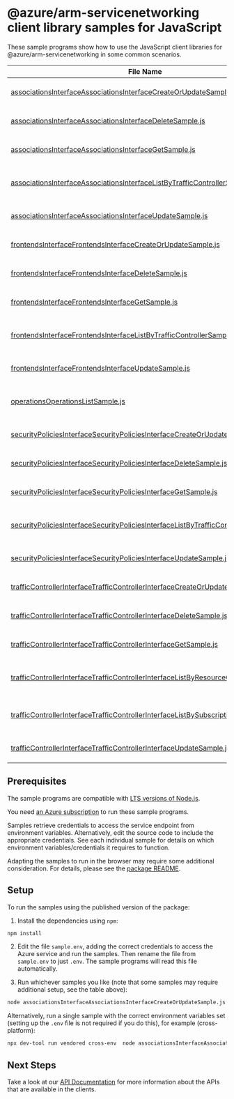 # @azure/arm-servicenetworking client library samples for JavaScript

These sample programs show how to use the JavaScript client libraries for @azure/arm-servicenetworking in some common scenarios.

| **File Name**                                                                                                                                                         | **Description**                                                                                                   |
| --------------------------------------------------------------------------------------------------------------------------------------------------------------------- | ----------------------------------------------------------------------------------------------------------------- |
| [associationsInterfaceAssociationsInterfaceCreateOrUpdateSample.js][associationsinterfaceassociationsinterfacecreateorupdatesample]                                   | create a Association x-ms-original-file: 2025-01-01/AssociationPut.json                                           |
| [associationsInterfaceAssociationsInterfaceDeleteSample.js][associationsinterfaceassociationsinterfacedeletesample]                                                   | delete a Association x-ms-original-file: 2025-01-01/AssociationDelete.json                                        |
| [associationsInterfaceAssociationsInterfaceGetSample.js][associationsinterfaceassociationsinterfacegetsample]                                                         | get a Association x-ms-original-file: 2025-01-01/AssociationGet.json                                              |
| [associationsInterfaceAssociationsInterfaceListByTrafficControllerSample.js][associationsinterfaceassociationsinterfacelistbytrafficcontrollersample]                 | list Association resources by TrafficController x-ms-original-file: 2025-01-01/AssociationsGet.json               |
| [associationsInterfaceAssociationsInterfaceUpdateSample.js][associationsinterfaceassociationsinterfaceupdatesample]                                                   | update a Association x-ms-original-file: 2025-01-01/AssociationPatch.json                                         |
| [frontendsInterfaceFrontendsInterfaceCreateOrUpdateSample.js][frontendsinterfacefrontendsinterfacecreateorupdatesample]                                               | create a Frontend x-ms-original-file: 2025-01-01/FrontendPut.json                                                 |
| [frontendsInterfaceFrontendsInterfaceDeleteSample.js][frontendsinterfacefrontendsinterfacedeletesample]                                                               | delete a Frontend x-ms-original-file: 2025-01-01/FrontendDelete.json                                              |
| [frontendsInterfaceFrontendsInterfaceGetSample.js][frontendsinterfacefrontendsinterfacegetsample]                                                                     | get a Frontend x-ms-original-file: 2025-01-01/FrontendGet.json                                                    |
| [frontendsInterfaceFrontendsInterfaceListByTrafficControllerSample.js][frontendsinterfacefrontendsinterfacelistbytrafficcontrollersample]                             | list Frontend resources by TrafficController x-ms-original-file: 2025-01-01/FrontendsGet.json                     |
| [frontendsInterfaceFrontendsInterfaceUpdateSample.js][frontendsinterfacefrontendsinterfaceupdatesample]                                                               | update a Frontend x-ms-original-file: 2025-01-01/FrontendPatch.json                                               |
| [operationsOperationsListSample.js][operationsoperationslistsample]                                                                                                   | list the operations for the provider x-ms-original-file: 2025-01-01/OperationsList.json                           |
| [securityPoliciesInterfaceSecurityPoliciesInterfaceCreateOrUpdateSample.js][securitypoliciesinterfacesecuritypoliciesinterfacecreateorupdatesample]                   | create a SecurityPolicy x-ms-original-file: 2025-01-01/SecurityPolicyPut.json                                     |
| [securityPoliciesInterfaceSecurityPoliciesInterfaceDeleteSample.js][securitypoliciesinterfacesecuritypoliciesinterfacedeletesample]                                   | delete a SecurityPolicy x-ms-original-file: 2025-01-01/SecurityPolicyDelete.json                                  |
| [securityPoliciesInterfaceSecurityPoliciesInterfaceGetSample.js][securitypoliciesinterfacesecuritypoliciesinterfacegetsample]                                         | get a SecurityPolicy x-ms-original-file: 2025-01-01/SecurityPolicyGet.json                                        |
| [securityPoliciesInterfaceSecurityPoliciesInterfaceListByTrafficControllerSample.js][securitypoliciesinterfacesecuritypoliciesinterfacelistbytrafficcontrollersample] | list SecurityPolicy resources by TrafficController x-ms-original-file: 2025-01-01/SecurityPoliciesGetList.json    |
| [securityPoliciesInterfaceSecurityPoliciesInterfaceUpdateSample.js][securitypoliciesinterfacesecuritypoliciesinterfaceupdatesample]                                   | update a SecurityPolicy x-ms-original-file: 2025-01-01/SecurityPolicyPatch.json                                   |
| [trafficControllerInterfaceTrafficControllerInterfaceCreateOrUpdateSample.js][trafficcontrollerinterfacetrafficcontrollerinterfacecreateorupdatesample]               | create a TrafficController x-ms-original-file: 2025-01-01/TrafficControllerPut.json                               |
| [trafficControllerInterfaceTrafficControllerInterfaceDeleteSample.js][trafficcontrollerinterfacetrafficcontrollerinterfacedeletesample]                               | delete a TrafficController x-ms-original-file: 2025-01-01/TrafficControllerDelete.json                            |
| [trafficControllerInterfaceTrafficControllerInterfaceGetSample.js][trafficcontrollerinterfacetrafficcontrollerinterfacegetsample]                                     | get a TrafficController x-ms-original-file: 2025-01-01/TrafficControllerGet.json                                  |
| [trafficControllerInterfaceTrafficControllerInterfaceListByResourceGroupSample.js][trafficcontrollerinterfacetrafficcontrollerinterfacelistbyresourcegroupsample]     | list TrafficController resources by resource group x-ms-original-file: 2025-01-01/TrafficControllersGet.json      |
| [trafficControllerInterfaceTrafficControllerInterfaceListBySubscriptionSample.js][trafficcontrollerinterfacetrafficcontrollerinterfacelistbysubscriptionsample]       | list TrafficController resources by subscription ID x-ms-original-file: 2025-01-01/TrafficControllersGetList.json |
| [trafficControllerInterfaceTrafficControllerInterfaceUpdateSample.js][trafficcontrollerinterfacetrafficcontrollerinterfaceupdatesample]                               | update a TrafficController x-ms-original-file: 2025-01-01/TrafficControllerPatch.json                             |

## Prerequisites

The sample programs are compatible with [LTS versions of Node.js](https://github.com/nodejs/release#release-schedule).

You need [an Azure subscription][freesub] to run these sample programs.

Samples retrieve credentials to access the service endpoint from environment variables. Alternatively, edit the source code to include the appropriate credentials. See each individual sample for details on which environment variables/credentials it requires to function.

Adapting the samples to run in the browser may require some additional consideration. For details, please see the [package README][package].

## Setup

To run the samples using the published version of the package:

1. Install the dependencies using `npm`:

```bash
npm install
```

2. Edit the file `sample.env`, adding the correct credentials to access the Azure service and run the samples. Then rename the file from `sample.env` to just `.env`. The sample programs will read this file automatically.

3. Run whichever samples you like (note that some samples may require additional setup, see the table above):

```bash
node associationsInterfaceAssociationsInterfaceCreateOrUpdateSample.js
```

Alternatively, run a single sample with the correct environment variables set (setting up the `.env` file is not required if you do this), for example (cross-platform):

```bash
npx dev-tool run vendored cross-env  node associationsInterfaceAssociationsInterfaceCreateOrUpdateSample.js
```

## Next Steps

Take a look at our [API Documentation][apiref] for more information about the APIs that are available in the clients.

[associationsinterfaceassociationsinterfacecreateorupdatesample]: https://github.com/Azure/azure-sdk-for-js/blob/main/sdk/servicenetworking/arm-servicenetworking/samples/v2/javascript/associationsInterfaceAssociationsInterfaceCreateOrUpdateSample.js
[associationsinterfaceassociationsinterfacedeletesample]: https://github.com/Azure/azure-sdk-for-js/blob/main/sdk/servicenetworking/arm-servicenetworking/samples/v2/javascript/associationsInterfaceAssociationsInterfaceDeleteSample.js
[associationsinterfaceassociationsinterfacegetsample]: https://github.com/Azure/azure-sdk-for-js/blob/main/sdk/servicenetworking/arm-servicenetworking/samples/v2/javascript/associationsInterfaceAssociationsInterfaceGetSample.js
[associationsinterfaceassociationsinterfacelistbytrafficcontrollersample]: https://github.com/Azure/azure-sdk-for-js/blob/main/sdk/servicenetworking/arm-servicenetworking/samples/v2/javascript/associationsInterfaceAssociationsInterfaceListByTrafficControllerSample.js
[associationsinterfaceassociationsinterfaceupdatesample]: https://github.com/Azure/azure-sdk-for-js/blob/main/sdk/servicenetworking/arm-servicenetworking/samples/v2/javascript/associationsInterfaceAssociationsInterfaceUpdateSample.js
[frontendsinterfacefrontendsinterfacecreateorupdatesample]: https://github.com/Azure/azure-sdk-for-js/blob/main/sdk/servicenetworking/arm-servicenetworking/samples/v2/javascript/frontendsInterfaceFrontendsInterfaceCreateOrUpdateSample.js
[frontendsinterfacefrontendsinterfacedeletesample]: https://github.com/Azure/azure-sdk-for-js/blob/main/sdk/servicenetworking/arm-servicenetworking/samples/v2/javascript/frontendsInterfaceFrontendsInterfaceDeleteSample.js
[frontendsinterfacefrontendsinterfacegetsample]: https://github.com/Azure/azure-sdk-for-js/blob/main/sdk/servicenetworking/arm-servicenetworking/samples/v2/javascript/frontendsInterfaceFrontendsInterfaceGetSample.js
[frontendsinterfacefrontendsinterfacelistbytrafficcontrollersample]: https://github.com/Azure/azure-sdk-for-js/blob/main/sdk/servicenetworking/arm-servicenetworking/samples/v2/javascript/frontendsInterfaceFrontendsInterfaceListByTrafficControllerSample.js
[frontendsinterfacefrontendsinterfaceupdatesample]: https://github.com/Azure/azure-sdk-for-js/blob/main/sdk/servicenetworking/arm-servicenetworking/samples/v2/javascript/frontendsInterfaceFrontendsInterfaceUpdateSample.js
[operationsoperationslistsample]: https://github.com/Azure/azure-sdk-for-js/blob/main/sdk/servicenetworking/arm-servicenetworking/samples/v2/javascript/operationsOperationsListSample.js
[securitypoliciesinterfacesecuritypoliciesinterfacecreateorupdatesample]: https://github.com/Azure/azure-sdk-for-js/blob/main/sdk/servicenetworking/arm-servicenetworking/samples/v2/javascript/securityPoliciesInterfaceSecurityPoliciesInterfaceCreateOrUpdateSample.js
[securitypoliciesinterfacesecuritypoliciesinterfacedeletesample]: https://github.com/Azure/azure-sdk-for-js/blob/main/sdk/servicenetworking/arm-servicenetworking/samples/v2/javascript/securityPoliciesInterfaceSecurityPoliciesInterfaceDeleteSample.js
[securitypoliciesinterfacesecuritypoliciesinterfacegetsample]: https://github.com/Azure/azure-sdk-for-js/blob/main/sdk/servicenetworking/arm-servicenetworking/samples/v2/javascript/securityPoliciesInterfaceSecurityPoliciesInterfaceGetSample.js
[securitypoliciesinterfacesecuritypoliciesinterfacelistbytrafficcontrollersample]: https://github.com/Azure/azure-sdk-for-js/blob/main/sdk/servicenetworking/arm-servicenetworking/samples/v2/javascript/securityPoliciesInterfaceSecurityPoliciesInterfaceListByTrafficControllerSample.js
[securitypoliciesinterfacesecuritypoliciesinterfaceupdatesample]: https://github.com/Azure/azure-sdk-for-js/blob/main/sdk/servicenetworking/arm-servicenetworking/samples/v2/javascript/securityPoliciesInterfaceSecurityPoliciesInterfaceUpdateSample.js
[trafficcontrollerinterfacetrafficcontrollerinterfacecreateorupdatesample]: https://github.com/Azure/azure-sdk-for-js/blob/main/sdk/servicenetworking/arm-servicenetworking/samples/v2/javascript/trafficControllerInterfaceTrafficControllerInterfaceCreateOrUpdateSample.js
[trafficcontrollerinterfacetrafficcontrollerinterfacedeletesample]: https://github.com/Azure/azure-sdk-for-js/blob/main/sdk/servicenetworking/arm-servicenetworking/samples/v2/javascript/trafficControllerInterfaceTrafficControllerInterfaceDeleteSample.js
[trafficcontrollerinterfacetrafficcontrollerinterfacegetsample]: https://github.com/Azure/azure-sdk-for-js/blob/main/sdk/servicenetworking/arm-servicenetworking/samples/v2/javascript/trafficControllerInterfaceTrafficControllerInterfaceGetSample.js
[trafficcontrollerinterfacetrafficcontrollerinterfacelistbyresourcegroupsample]: https://github.com/Azure/azure-sdk-for-js/blob/main/sdk/servicenetworking/arm-servicenetworking/samples/v2/javascript/trafficControllerInterfaceTrafficControllerInterfaceListByResourceGroupSample.js
[trafficcontrollerinterfacetrafficcontrollerinterfacelistbysubscriptionsample]: https://github.com/Azure/azure-sdk-for-js/blob/main/sdk/servicenetworking/arm-servicenetworking/samples/v2/javascript/trafficControllerInterfaceTrafficControllerInterfaceListBySubscriptionSample.js
[trafficcontrollerinterfacetrafficcontrollerinterfaceupdatesample]: https://github.com/Azure/azure-sdk-for-js/blob/main/sdk/servicenetworking/arm-servicenetworking/samples/v2/javascript/trafficControllerInterfaceTrafficControllerInterfaceUpdateSample.js
[apiref]: https://learn.microsoft.com/javascript/api/@azure/arm-servicenetworking?view=azure-node-preview
[freesub]: https://azure.microsoft.com/free/
[package]: https://github.com/Azure/azure-sdk-for-js/tree/main/sdk/servicenetworking/arm-servicenetworking/README.md
